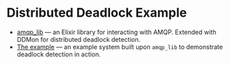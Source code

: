 # Distributed Deadlock Example

* [amqp_lib](./amqp_lib/README.md) — an Elixir library for interacting with AMQP. Extended with DDMon for distributed deadlock detection.
* [The example](./deadlock_example/README.md) — an example system built upon `amqp_lib` to demonstrate deadlock detection in action.
